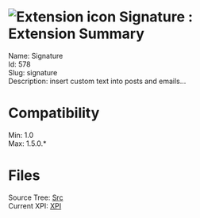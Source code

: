 # ![Extension icon](https://addons.thunderbird.net/static/img/addon-icons/default-64.png) Signature : Extension Summary

Name: Signature  
Id: 578  
Slug: signature  
Description: insert custom text into posts and emails...
  

# Compatibility
Min: 1.0  
Max: 1.5.0.*  

# Files

Source Tree: [Src](C:/Dev/Thunderbird/ThunderKdB/xall/xOther/578-signature/src)  
Current XPI: [XPI](C:/Dev/Thunderbird/ThunderKdB/xall/xOther/578-signature/xpi)  



